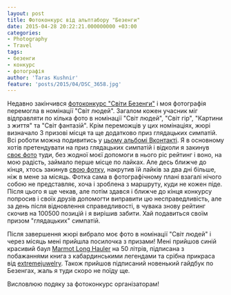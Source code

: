 ```yaml
---
layout: post
title: Фотоконкурс від альптабору "Безенги"
date: 2015-04-28 20:22:21.000000000 +03:00
categories:
- Photography
- Travel
tags:
- безенги
- конкурс
- фотографія
author: 'Taras Kushnir'
feature: 'posts/2015/04/DSC_3658.jpg'
---
```


Недавно закінчився [фотоконкурс "Світи Безенги"](http://www.bezengi.ru/ru/photocontest) і моя фотографія перемогла в номінації "Світ людей". Загалом кожен учасник міг відправляти по кілька фото в номінації "Світ людей", "Світ гір", "Картини з життя" та "Світ фантазій". Крім переможців у цих номінаціях, жюрі визначало 3 призові місця та ще додатково приз глядацьких симпатій. Всі роботи можна подивитись у [цьому альбомі Вконтакті](http://vk.com/album-18752447_209947910). Я в основному хотів претендувати на приз глядацьких симпатій і відколи я закинув [своє фото](http://vk.com/photo-18752447_351449947) туди, без жодної моєї допомоги в нього ріс рейтинг і воно, на мою радість, займало перше місце по лайках. Але десь ближче до кінця, хтось закинув [свою фотку](http://vk.com/photo-18752447_353999424), накрутив їй лайків за два дні більше, ніж в мене за місяць. Фотка сама в фотографічному плані взагалі нічого собою не представляє, хоча і зроблена з маршруту, куди не кожен піде. Після цього я ще чекав, але потім здався і ближче до кінця конкурсу попросив і своїх друзів допомогти виправити цю несправедливість, але за день після відновлення справедливості, в чувака знову рейтинг скочив на 100500 позицій і я вирішив забити. Хай подавиться своїм призом "глядацьких" симпатій.

Після завершення жюрі вибрало моє фото в номінації "Світ людей" і через місяць мені прийшла посилочка з призами! Мені прийшов синій красивий баул [Marmot Long Hauler](http://marmot.com/products/details/long-hauler-duffle-bag-medium) на 50 літрів, підписана з побажаннями книга з кабардинськими легендами та срібна прикраса від [extremejuwelry](http://extremejewelry.ru/). Також прийшов підписаний новенький гайдбук по Безенгах, жаль я туди скоро не поїду ще.

Висловлюю подяку за фотоконкурс організаторам!
